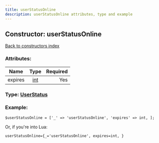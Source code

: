 ```yaml
---
title: userStatusOnline
description: userStatusOnline attributes, type and example
---
```

## Constructor: userStatusOnline  
[Back to constructors index](index.md)



### Attributes:

| Name     |    Type       | Required |
|----------|:-------------:|---------:|
|expires|[int](../types/int.md) | Yes|



### Type: [UserStatus](../types/UserStatus.md)


### Example:

```
$userStatusOnline = ['_' => 'userStatusOnline', 'expires' => int, ];
```  

Or, if you're into Lua:  


```
userStatusOnline={_='userStatusOnline', expires=int, }

```


